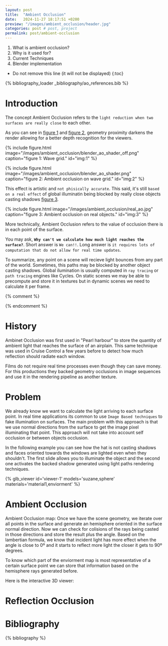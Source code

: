 ```yaml
---
layout: post
title:  "Ambient Occlusion"
date:   2024-11-27 18:17:51 +0200
preview: "/images/ambient_occlusion/header.jpg"
categories: post # post, project
permalink: post/ambient-occlusion
---
```


1. What is ambient occlusion?
2. Why is it used for?
3. Current Techniques
4. Blender implementation
<!-- end-abstract -->


<!-- index -->
* Do not remove this line (it will not be displayed)
{:toc}

{% bibliography_loader _bibliography/ao_references.bib %}

# Introduction
<!-- small introduction -->
The concept Ambient Occlusion refers to the ``light reduction when two surfaces are really close`` to each other.

As you can see in [figure 1](#img:1) and [figure 2](#img:2), geometry proximity darkens the render allowing for a better depth recognition for the viewers. 

{% include figure.html image="/images/ambient_occlusion/blender_ao_shader_off.png" 
    caption="figure 1: Wave grid." 
    id="img:1"
%}

{% include figure.html image="/images/ambient_occlusion/blender_ao_shader.png" 
    caption="figure 2: Ambient occlusion on wave grid." 
    id="img:2"
%}

This effect is artistic and ``not phisically accurate``. This said, it's still ``based on a real effect`` of global illuminatin being blocked by really close objects casting shadows  [figure 3](#img:3).

{% include figure.html image="/images/ambient_occlusion/real_ao.jpg" 
    caption="figure 3: Ambient occlusion on real objects." 
    id="img:3"
%}

More technically, Ambient Occlusion refers to the value of occlusion there is in each point of the surface.

You may ask, **`Why can't we calculate how much light reaches the surface?`**. Short answer is `We can!!`. Long answer is `it requires lots of computation that do not allow for real time updates`. 

To summarize, any point on a scene will recieve light bounces from any part of the world. Sometimes, this paths may be blocked by another object casting shadows. Global ilumination is usually computed in `ray tracing` or `path tracing` engines like Cycles. On static scenes we may be able to precompute and store it in textures but in dynamic scenes we need to calculate it per frame.

{% comment %}
<!-- 
APROACHES:
- Ambient occlusion: a technique that, like reflection occlusion, uses a pre-rendered occlusion map accessed at render time to give the scene realistic shadowing. In addition, they developed a way to derive directional information so that a given surface point would be illuminated by the most appropriate part of the ambient environment map.

- Reflection occlusion: occluding or shadowing the reflections on the CG elements. It
addresses the problem of reflections not being correctly occluded when you use an all encompassing reflection environment. 

- Reflection Maps: Single channel reflection maps are used to attenuate reflection in areas that are either self occluding or blocked by other objects in the scene.

- Ambient environments:  Is a technique that gives a way of getting diffuse fill light illumination that is more like what we’d get from global illumination.

- Global illumination: 

-->
{% endcomment %}

# History
<!-- On which documents was first treated this concept -->
Ambinet Occlusion was first used in "Pearl harbour" to store the quantity of ambient light that reaches the surface of an airplain. This same technique was used in Cruise Control a few years before to detect how much reflection should radiate each window.

<!-- Picture of Pearl harbour -->
<!-- Picture of Cruise Control -->

Films do not require real time processes even though they can save money. For this productions they backed geometry occlusions in image sequences and use it in the rendering pipeline as another texture. 

<!-- To generate the ambient enviorments (image based lightning technique) we create an image (HDRI, cube map, sphere image...) that combines all surronding lights (sky, sun, ground) recieved in a single point (usually where the character is placed). This is a simplification of global illumination where we place the lights in the scene and iterate over all of them to calculate the light on a surface point. -->

<!-- picture of an hdri -->
<!-- picture of object being globally illuminated, show the problems of occlusion when an object is irregular, like objects with identations or holes. -->

<!-- As shown in the previous image, we can not tell how much light reaches each point but we can apply ambient occlusion to fake it. -->

# Problem
We already know we want to calculate the light arriving to each surface point. In real time applications its common to use  ``Image Based techniques`` to fake illumination on surfaces. The main problem with this approach is that we use normal directions from the surface to get the image pixel illuminating that point. This approach will not take into account self occlusion or between objects occlusion. 

In the following example you can see how the hat is not casting shadows and faces oriented towards the windows are lighted even when they shouldn't. The first slide allows you to illuminate the object and the second one activates the backed shadow generated using light paths rendering techniques.

{% glb_viewer id='viewer-1' models='suzane,sphere' materials='material1,enviorment' %}

# Ambient Occlusion
Ambient Occlusion map: Once we have the scene geometry, we iterate over all points in the surface and generate an hemisphere oriented in the surface normal direction. Now we can check for colisions of the rays being casted in those directions and store the result plus the angle. Based on the lambertian formula, we know that incident light has more effect when the angle is close to 0º and it starts to reflect more light the closer it gets to 90º degrees.

<!-- Ambient Occlusion bend normal map -->
To know which part of the enviorment map is most representative of a certain surface point we can store that information based on the hemisphere rays generated before. 

Here is the interactive 3D viewer:


# Reflection Occlusion

<!--
lets review how this technique works.

In the beggining it was meant to recognize how much (quantity) of global illumination got to each surface points in the scene. 

Lets put an example of a window surronded by walls. This technique will recognize that a small percentage of light will reach it but you can not know wich portion of the sky is and also you do not know self reflections such as walls that may be reflected in the window. For this reason it is not good for close ups but rather distant shots.

In cruise controll they used this technique for exactly that purpose, deciding how much illumination should each window recieve (but not the reflection itself)

This technique seems to provide better results on non reflective surfaces like in pearl harbour. Lets say we are provided an airplain surronded by a blue sphere, we know how much of this light will get to each surface point.

1. we require to generate global illumination: explain technique a little bit
2. Calculate ambient occlusion of a self object
3. calculate ambient occlusion of the proximity of two objects
4. the problem with dynamic ambient occlusion: it requires to be updated each time the scene geometry changes.
5. This technique may not be that useful with ray tracing or light paths render engines. it is meant for IBL
-->

<!-- Explaining improvved technique by generating a map that contains the direction from wich a point recieves light from specific angles. -->

# Bibliography
{% bibliography %}
